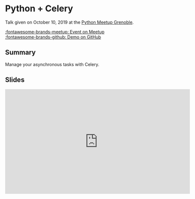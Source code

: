 # Python + Celery

Talk given on October 10, 2019 at the [Python Meetup Grenoble][meetup].

[:fontawesome-brands-meetup: Event on Meetup][event] <br>
[:fontawesome-brands-github: Demo on GitHub][repository]

## Summary

Manage your asynchronous tasks with Celery.

## Slides

<iframe
    src="https://talks.romain-clement.net/talk_python_celery.html"
    width="600"
    height="340"
    scrolling="no"
    frameborder="0"
    webkitallowfullscreen
    mozallowfullscreen
    allowfullscreen
></iframe>

[meetup]: https://www.meetup.com/fr-FR/Groupe-dutilisateurs-Python-Grenoble/ "Python Meetup Grenoble"
[event]: https://www.meetup.com/fr-FR/Groupe-dutilisateurs-Python-Grenoble/events/258789375/ "Meetup Event"
[repository]: https://github.com/rclement/talks/tree/master/talk-python-celery
